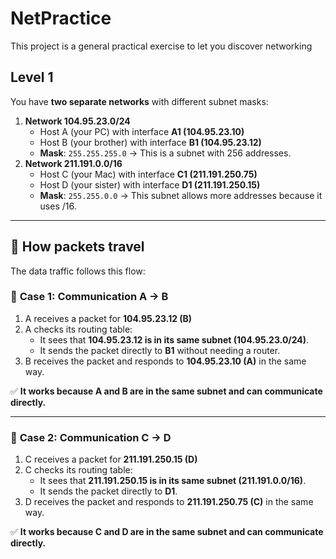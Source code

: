# NetPractice
This project is a general practical exercise to let you discover networking

## Level 1

You have **two separate networks** with different subnet masks:

1. **Network 104.95.23.0/24**
    - Host A (your PC) with interface **A1 (104.95.23.10)**
    - Host B (your brother) with interface **B1 (104.95.23.12)**
    - **Mask**: `255.255.255.0` → This is a subnet with 256 addresses.
2. **Network 211.191.0.0/16**
    - Host C (your Mac) with interface **C1 (211.191.250.75)**
    - Host D (your sister) with interface **D1 (211.191.250.15)**
    - **Mask**: `255.255.0.0` → This subnet allows more addresses because it uses /16.

---

## 🔹 **How packets travel**

The data traffic follows this flow:

### 🔸 **Case 1: Communication A → B**

1. A receives a packet for **104.95.23.12 (B)**
2. A checks its routing table:
    - It sees that **104.95.23.12 is in its same subnet (104.95.23.0/24)**.
    - It sends the packet directly to **B1** without needing a router.
3. B receives the packet and responds to **104.95.23.10 (A)** in the same way.

✅ **It works because A and B are in the same subnet and can communicate directly.**

---

### 🔸 **Case 2: Communication C → D**

1. C receives a packet for **211.191.250.15 (D)**
2. C checks its routing table:
    - It sees that **211.191.250.15 is in its same subnet (211.191.0.0/16)**.
    - It sends the packet directly to **D1**.
3. D receives the packet and responds to **211.191.250.75 (C)** in the same way.

✅ **It works because C and D are in the same subnet and can communicate directly.**
